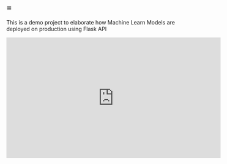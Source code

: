 ## =
This is a demo project to elaborate how Machine Learn Models are deployed on production using Flask API
<iframe width="560" height="315" src="https://www.youtube.com/embed/gYWdjnc43r0" title="YouTube video player" frameborder="0" allow="accelerometer; autoplay; clipboard-write; encrypted-media; gyroscope; picture-in-picture" allowfullscreen></iframe>

